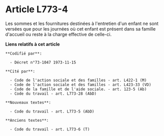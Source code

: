 # Article L773-4

Les sommes et les fournitures destinées à l'entretien d'un enfant ne sont versées que pour les journées où cet enfant est
présent dans sa famille d'accueil ou reste à la charge effective de celle-ci.

**Liens relatifs à cet article**

	**Codifié par**:

	  - Décret n°73-1047 1973-11-15

	**Cité par**:

	  - Code de l'action sociale et des familles - art. L422-1 (M)
	  - Code de l'action sociale et des familles - art. L423-33 (VD)
	  - Code de la famille et de l'aide sociale. - art. 123-5 (Ab)
	  - Code du travail - art. L773-28 (AbD)

	**Nouveaux textes**:

	  - Code du travail - art. L773-5 (AbD)

	**Anciens textes**:

	  - Code du travail - art. L773-6 (T)
